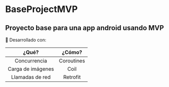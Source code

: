 # BaseProjectMVP

## Proyecto base para una app android usando MVP


:crystal_ball: Desarrollado con:

|       ¿Qué?       |   ¿Cómo?   |
|:-----------------:|:----------:|
|    Concurrencia   | Coroutines |
| Carga de imágenes |    Coil    |
|  Llamadas de red  |  Retrofit  |
